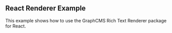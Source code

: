 ## React Renderer Example

This example shows how to use the GraphCMS Rich Text Renderer package for React.
